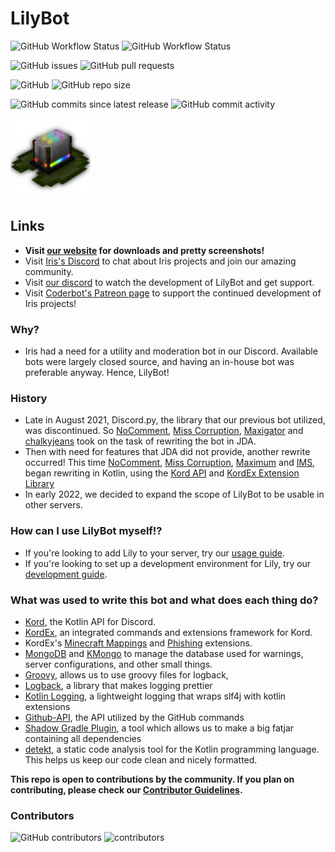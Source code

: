 # LilyBot
![GitHub Workflow Status](https://img.shields.io/github/workflow/status/IrisShaders/LilyBot/Build%20Only?label=Build%20Only)
![GitHub Workflow Status](https://img.shields.io/github/workflow/status/IrisShaders/LilyBot/Build%20&%20Deploy?label=Build%20and%20Deploy)

![GitHub issues](https://img.shields.io/github/issues/IrisShaders/LilyBot?label=Issues)
![GitHub pull requests](https://img.shields.io/github/issues-pr/IrisShaders/LilyBot?label=Pull%20Requests) 

![GitHub](https://img.shields.io/github/license/IrisShaders/LilyBot?label=License)
![GitHub repo size](https://img.shields.io/github/repo-size/IrisShaders/LilyBot?label=Repository%20Size)

![GitHub commits since latest release](https://img.shields.io/github/commits-since/IrisShaders/LilyBot/latest/develop?include_prereleases)
![GitHub commit activity](https://img.shields.io/github/commit-activity/w/IrisShaders/LilyBot?label=Commit%20Activity)

<img src="docs/lily-logo-transparent.png" alt="The LilyBot Logo" style="width: 128px"/>

## Links
* **Visit [our website](https://irisshaders.net) for downloads and pretty screenshots!**
* Visit [Iris's Discord](https://discord.gg/hy2329fcTZ) to chat about Iris projects and join our amazing community.
* Visit [our discord](https://discord.gg/hy2329fcTZ) to watch the development of LilyBot and get support.
* Visit [Coderbot's Patreon page](https://www.patreon.com/coderbot)
to support the continued development of Iris projects!

### Why?
* Iris had a need for a utility and moderation bot in our Discord.
Available bots were largely closed source, and having an in-house bot was preferable anyway. Hence, LilyBot!

### History
* Late in August 2021, Discord.py, the library that our previous bot utilized, was discontinued.
So [NoComment](https://github.com/NoComment1105), [Miss Corruption](https://github.com/Miss-Corruption),
[Maxigator](https://github.com/Maxigator) and [chalkyjeans](https://github.com/chalkyjeans)
took on the task of rewriting the bot in JDA.
* Then with need for features that JDA did not provide, another rewrite occurred!
This time [NoComment](https://github.com/NoComment1105), [Miss Corruption](https://github.com/Miss-Corruption),
[Maximum](https://github.com/maximumpower55) and [IMS](https://github.com/IMS212), began rewriting in Kotlin,
using the [Kord API](https://github.com/kordlib/kord) and
[KordEx Extension Library](https://github.com/Kord-Extensions/kord-extensions)
* In early 2022, we decided to expand the scope of LilyBot to be usable in other servers.

### How can I use LilyBot myself!?
* If you're looking to add Lily to your server, try our
[usage guide](https://github.com/IrisShaders/LilyBot/blob/main/docs/usage-guide.md).
* If you're looking to set up a development environment for Lily, try our
[development guide](https://github.com/IrisShaders/LilyBot/blob/main/docs/development-guide.md).

### What was used to write this bot and what does each thing do?
* [Kord](https://github.com/kordlib/kord), the Kotlin API for Discord.
* [KordEx](https://github.com/Kord-Extensions/kord-extensions),
an integrated commands and extensions framework for Kord. 
* KordEx's [Minecraft Mappings](https://github.com/Kord-Extensions/ext-mappings) and
[Phishing](https://github.com/Kord-Extensions/kord-extensions/tree/develop/extra-modules/extra-phishing) extensions.
* [MongoDB](https://www.mongodb.com/) and [KMongo](https://litote.org/kmongo/)
  to manage the database used for warnings, server configurations, and other small things.
* [Groovy](https://www.groovy-lang.org/), allows us to use groovy files for logback, 
* [Logback](https://github.com/qos-ch/logback), a library that makes logging prettier
* [Kotlin Logging](https://github.com/MicroUtils/kotlin-logging),
a lightweight logging that wraps slf4j with kotlin extensions
* [Github-API](https://github.com/hub4j/github-api), the API utilized by the GitHub commands
* [Shadow Gradle Plugin](https://github.com/johnrengelman/shadow),
  a tool which allows us to make a big fatjar containing all dependencies
* [detekt](https://detekt.dev/index.html), a static code analysis tool for the Kotlin programming language. This helps 
us keep our code clean and nicely formatted.

**This repo is open to contributions by the community. If you plan on contributing, please check our
[Contributor Guidelines](https://github.com/IrisShaders/LilyBot/blob/main/CONTRIBUTING.md).**

### Contributors
![GitHub contributors](https://img.shields.io/github/contributors/IrisShaders/LilyBot?label=Total%20Contributors)
![contributors](https://contrib.rocks/image?repo=IrisShaders/LilyBot)
